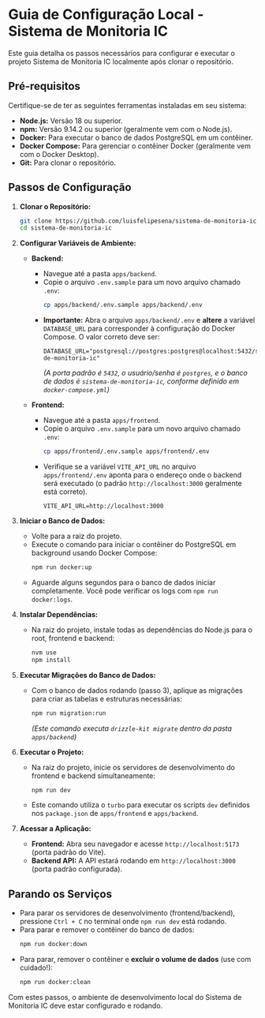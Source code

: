# Guia de Configuração Local - Sistema de Monitoria IC

Este guia detalha os passos necessários para configurar e executar o projeto Sistema de Monitoria IC localmente após clonar o repositório.

## Pré-requisitos

Certifique-se de ter as seguintes ferramentas instaladas em seu sistema:

*   **Node.js:** Versão 18 ou superior.
*   **npm:** Versão 9.14.2 ou superior (geralmente vem com o Node.js).
*   **Docker:** Para executar o banco de dados PostgreSQL em um contêiner.
*   **Docker Compose:** Para gerenciar o contêiner Docker (geralmente vem com o Docker Desktop).
*   **Git:** Para clonar o repositório.

## Passos de Configuração

1.  **Clonar o Repositório:**
    ```bash
    git clone https://github.com/luisfelipesena/sistema-de-monitoria-ic
    cd sistema-de-monitoria-ic
    ```

2.  **Configurar Variáveis de Ambiente:**

    *   **Backend:**
        *   Navegue até a pasta `apps/backend`.
        *   Copie o arquivo `.env.sample` para um novo arquivo chamado `.env`:
            ```bash
            cp apps/backend/.env.sample apps/backend/.env
            ```
        *   **Importante:** Abra o arquivo `apps/backend/.env` e **altere** a variável `DATABASE_URL` para corresponder à configuração do Docker Compose. O valor correto deve ser:
            ```dotenv
            DATABASE_URL="postgresql://postgres:postgres@localhost:5432/sistema-de-monitoria-ic"
            ```
            *(A porta padrão é `5432`, o usuário/senha é `postgres`, e o banco de dados é `sistema-de-monitoria-ic`, conforme definido em `docker-compose.yml`)*

    *   **Frontend:**
        *   Navegue até a pasta `apps/frontend`.
        *   Copie o arquivo `.env.sample` para um novo arquivo chamado `.env`:
            ```bash
            cp apps/frontend/.env.sample apps/frontend/.env
            ```
        *   Verifique se a variável `VITE_API_URL` no arquivo `apps/frontend/.env` aponta para o endereço onde o backend será executado (o padrão `http://localhost:3000` geralmente está correto).
            ```dotenv
            VITE_API_URL=http://localhost:3000
            ```

3.  **Iniciar o Banco de Dados:**
    *   Volte para a raiz do projeto.
    *   Execute o comando para iniciar o contêiner do PostgreSQL em background usando Docker Compose:
        ```bash
        npm run docker:up
        ```
    *   Aguarde alguns segundos para o banco de dados iniciar completamente. Você pode verificar os logs com `npm run docker:logs`.

4.  **Instalar Dependências:**
    *   Na raiz do projeto, instale todas as dependências do Node.js para o root, frontend e backend:
        ```bash
        nvm use
        npm install
        ```

5.  **Executar Migrações do Banco de Dados:**
    *   Com o banco de dados rodando (passo 3), aplique as migrações para criar as tabelas e estruturas necessárias:
        ```bash
        npm run migration:run
        ```
        *(Este comando executa `drizzle-kit migrate` dentro da pasta `apps/backend`)*

6.  **Executar o Projeto:**
    *   Na raiz do projeto, inicie os servidores de desenvolvimento do frontend e backend simultaneamente:
        ```bash
        npm run dev
        ```
    *   Este comando utiliza o `turbo` para executar os scripts `dev` definidos nos `package.json` de `apps/frontend` e `apps/backend`.

7.  **Acessar a Aplicação:**
    *   **Frontend:** Abra seu navegador e acesse `http://localhost:5173` (porta padrão do Vite).
    *   **Backend API:** A API estará rodando em `http://localhost:3000` (porta padrão configurada).

## Parando os Serviços

*   Para parar os servidores de desenvolvimento (frontend/backend), pressione `Ctrl + C` no terminal onde `npm run dev` está rodando.
*   Para parar e remover o contêiner do banco de dados:
    ```bash
    npm run docker:down
    ```
*   Para parar, remover o contêiner e **excluir o volume de dados** (use com cuidado!):
    ```bash
    npm run docker:clean
    ```

Com estes passos, o ambiente de desenvolvimento local do Sistema de Monitoria IC deve estar configurado e rodando. 